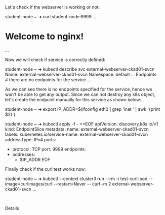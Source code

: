 Let's check if the webserver is working or not:


student-node ~ ➜  curl student-node:9999
...
<h1>Welcome to nginx!</h1>
...




Now we will check if service is correctly defined:

student-node ~ ➜  kubectl describe svc external-webserver-ckad01-svcn 
Name:              external-webserver-ckad01-svcn
Namespace:         default
.
.
Endpoints:         <none> # there are no endpoints for the service
...




As we can see there is no endpoints specified for the service, hence we won't be able to get any output. Since we can not destroy any k8s object, let's create the endpoint manually for this service as shown below:


student-node ~ ➜  export IP_ADDR=$(ifconfig eth0 | grep 'inet ' | awk '{print $2}')

student-node ~ ➜ kubectl apply -f - <<EOF
apiVersion: discovery.k8s.io/v1
kind: EndpointSlice
metadata:
  name: external-webserver-ckad01-svcn
  labels:
    kubernetes.io/service-name: external-webserver-ckad01-svcn
addressType: IPv4
ports:
  - protocol: TCP
    port: 9999
endpoints:
  - addresses:
      - $IP_ADDR
EOF




Finally check if the curl test works now:

student-node ~ ➜  kubectl --context cluster3 run --rm  -i test-curl-pod --image=curlimages/curl --restart=Never -- curl -m 2 external-webserver-ckad01-svcn
...
<title>Welcome to nginx!</title>
...

Details